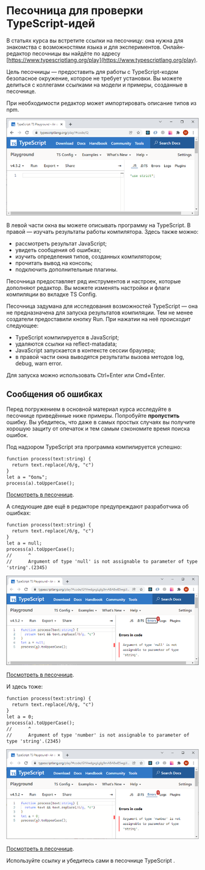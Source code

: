 # Песочница для проверки TypeScript-идей

В статьях курса вы встретите ссылки на песочницу: она нужна для знакомства с возможностями языка и для экспериментов. Онлайн-редактор песочницы вы найдёте по адресу [https://www.typescriptlang.org/play](https://www.typescriptlang.org/play).

Цель песочницы — предоставить для работы с TypeScript-кодом безопасное окружение, которое не требует установки. Вы можете делиться с коллегами ссылками на модели и примеры, созданные в песочнице.

При необходимости редактор может импортировать описание типов из npm.

![Вид окна песочницы](assets/playground.png)

В левой части окна вы можете описывать программу на TypeScript. В правой — изучать результаты работы компилятора. Здесь также можно:  

* рассмотреть результат JavaScript;
* увидеть сообщения об ошибках;
* изучить определения типов, созданных компилятором;
* прочитать вывод на консоль;
* подключить дополнительные плагины.

Песочница предоставляет ряд инструментов и настроек, которые дополняют редактор. Вы можете изменять настройки и флаги компиляции во вкладке TS Config.  

Песочница задумана для исследования возможностей TypeScript — она не предназначена для запуска результатов компиляции. Тем не менее создатели предоставили кнопку Run. При нажатии на неё происходит следующее:  

* TypeScript компилируется в JavaScript;
* удаляются ссылки на reflect-matadata;
* JavaScript запускается в контексте сессии браузера;
* в правой части окна выводятся результаты вызова методов log, debug, warn error.

Для запуска можно использовать Ctrl+Enter или Cmd+Enter.

## Сообщения об ошибках

Перед погружением в основной материал курса исследуйте в песочнице приведённые ниже примеры. Попробуйте **пропустить** ошибку. Вы убедитесь, что даже в самых простых случаях вы получите хорошую защиту от опечаток и тем самым сэкономите время поиска ошибок.

Под надзором TypeScript эта программа компилируется успешно:

```tsx
function process(text:string) {
  return text.replace(/б/g, "с")
}
let a = "боль";
process(a).toUpperCase();
```

[Посмотреть в песочнице](https://www.typescriptlang.org/play?#code/GYVwdgxgLglg9mABABwE5wgUwM7YBRSYAeUAXNlKjGAOYCUiA3gFCKKqZQipKEkB0HZABsAhljwB6QIwgkmgBpEAIkCCIErrMAvs2GdEoxAF5l0wHwggbhBAMiBKA3MzQYc+UXX5Q4AVWTJMqAMKi2Jh4dDZAA).

А следующие две ещё в редакторе предупреждают разработчика об ошибках:

```tsx
function process(text:string) {
  return text.replace(/б/g, "с")
}
let a = null;
process(a).toUpperCase();
//      ^
//      Argument of type 'null' is not assignable to parameter of type 'string'.(2345)
```

![Ошибка использования](assets/err1.png)

[Посмотреть в песочнице](https://www.typescriptlang.org/play?#code/GYVwdgxgLglg9mABABwE5wgUwM7YBRSYAeUAXNlKjGAOYCUiA3gFCKKqZQipKEkB0HZABsAhljwB6QIwgkmgBpEAIkCCIErrMAvs2GdEoxAF5EYEMOEBuZmgw58ouvyhwAqsmSZUAYVHZMeOgsgA).

И здесь тоже:

```tsx
function process(text:string) {
  return text.replace(/б/g, "с")
}
let a = 0;
process(a).toUpperCase();
//      ^
//      Argument of type 'number' is not assignable to parameter of type 'string'.(2345)
```

![Ещё одна ошибка](assets/err2.png)

[Посмотреть в песочнице](https://www.typescriptlang.org/play?#code/GYVwdgxgLglg9mABABwE5wgUwM7YBRSYAeUAXNlKjGAOYCUiA3gFCKKqZQipKEkB0HZABsAhljwB6QIwgkmgBpEAIkCCIErrMAvs2GdEoxAF5EABgDczNBhz5RdflDgBVZMkyoAwqOyY8dM0A).

Используйте ссылку и убедитесь сами в песочнице  TypeScript .
